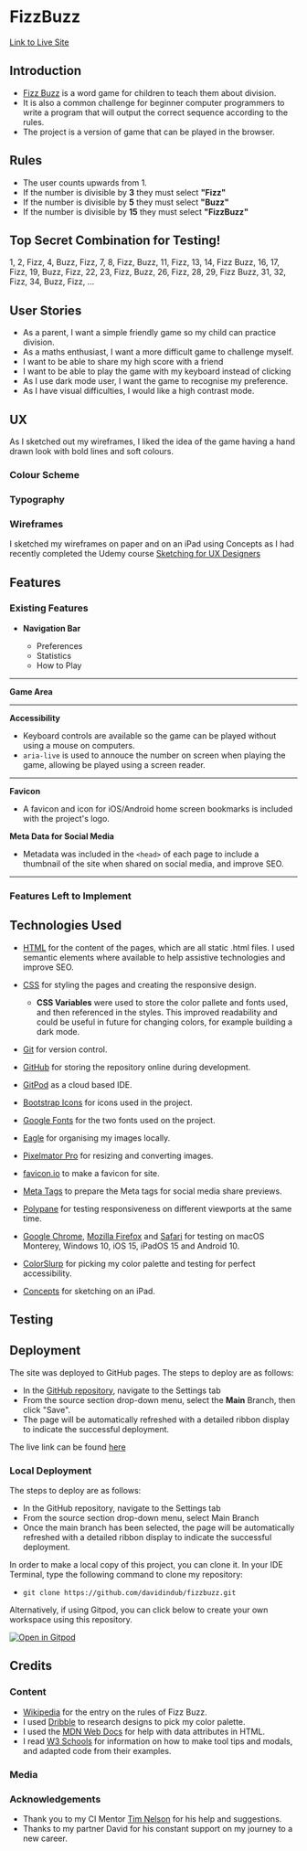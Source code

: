 
# FizzBuzz

[Link to Live Site](https://www.davidindub.com/fizzbuzz)


## Introduction

- [Fizz Buzz](https://en.wikipedia.org/wiki/Fizz_buzz) is a word game for children to teach them about division.
- It is also a common challenge for beginner computer programmers to write a program that will output the correct sequence according to the rules.
- The project is a version of game that can be played in the browser.

## Rules

- The user counts upwards from 1.
- If the number is divisible by **3** they must select **"Fizz"**
- If the number is divisible by **5** they must select **"Buzz"**
- If the number is divisible by **15** they must select **"FizzBuzz"**

## Top Secret Combination for Testing!

1, 2, Fizz, 4, Buzz, Fizz, 7, 8, Fizz, Buzz, 11, Fizz, 13, 14, Fizz Buzz, 16, 17, Fizz, 19, Buzz, Fizz, 22, 23, Fizz, Buzz, 26, Fizz, 28, 29, Fizz Buzz, 31, 32, Fizz, 34, Buzz, Fizz, ...


## User Stories

- As a parent, I want a simple friendly game so my child can practice division.
- As a maths enthusiast, I want a more difficult game to challenge myself.
- I want to be able to share my high score with a friend
- I want to be able to play the game with my keyboard instead of clicking
- As I use dark mode user, I want the game to recognise my preference.
- As I have visual difficulties, I would like a high contrast mode.

## UX  

 As I sketched out my wireframes, I liked the idea of the game having a hand drawn look with bold lines and soft colours.

### Colour Scheme

 

### Typography



### Wireframes

  I sketched my wireframes on paper and on an iPad using Concepts as I had recently completed the Udemy course [Sketching for UX Designers](https://www.udemy.com/share/101Zi03@dvXU0Ao_hYLw14VYm-w9uAFuMOpq-Xw2zw-m4U8GxK5v_ac9Qo-mX_OvZVINv60EgQ==/)

## Features 

### Existing Features

- __Navigation Bar__

  - Preferences 
  - Statistics
  - How to Play

***

__Game Area__


***

__Accessibility__

  - Keyboard controls are available so the game can be played without using a mouse on computers.
  - `aria-live` is used to annouce the number on screen when playing the game, allowing be played using a screen reader.


***

__Favicon__


  - A favicon and icon for iOS/Android home screen bookmarks is included with the project's logo.

__Meta Data for Social Media__

  - Metadata was included in the `<head>` of each page to include a thumbnail of the site when shared on social media, and improve SEO.

***

### Features Left to Implement

## Technologies Used

- [HTML](https://en.wikipedia.org/wiki/HTML) for the content of the pages, which are all static .html files. I used semantic elements where available to help assistive technologies and improve SEO.
- [CSS](https://en.wikipedia.org/wiki/CSS) for styling the pages and creating the responsive design.

  - __CSS Variables__ were used to store the color pallete and fonts used, and then referenced in the styles. This improved readability and could be useful in future for changing colors, for example building a dark mode.

- [Git](https://git-scm.com/) for version control.
- [GitHub](https://github.com/) for storing the repository online during development.
- [GitPod](https://gitpod.io/) as a cloud based IDE.
- [Bootstrap Icons](https://icons.getbootstrap.com/) for icons used in the project.
- [Google Fonts](https://fonts.google.com/) for the two fonts used on the project.
- [Eagle](https://en.eagle.cool/) for organising my images locally.
- [Pixelmator Pro](https://www.pixelmator.com/pro/) for resizing and converting images.
- [favicon.io](https://favicon.io/favicon-generator/) to make a favicon for site.
- [Meta Tags](https://metatags.io/) to prepare the Meta tags for social media share previews.
- [Polypane](https://polypane.app/) for testing responsiveness on different viewports at the same time.
- [Google Chrome](https://www.google.com/intl/en_ie/chrome/), [Mozilla Firefox](https://www.mozilla.org/en-US/firefox/new/) and [Safari](https://www.apple.com/safari/) for testing on macOS Monterey, Windows 10, iOS 15, iPadOS 15 and Android 10.
- [ColorSlurp](https://colorslurp.com/) for picking my color palette and testing for perfect accessibility.
- [Concepts](https://concepts.app/en/) for sketching on an iPad.


## Testing 

## Deployment

The site was deployed to GitHub pages. The steps to deploy are as follows: 
  - In the [GitHub repository](https://github.com/davidindub/fizzbuzz), navigate to the Settings tab 
  - From the source section drop-down menu, select the **Main** Branch, then click "Save".
  - The page will be automatically refreshed with a detailed ribbon display to indicate the successful deployment.

The live link can be found [here](https://www.davidindub.com/fizzbuzz)

### Local Deployment
The steps to deploy are as follows: 
  - In the GitHub repository, navigate to the Settings tab 
  - From the source section drop-down menu, select Main Branch
  - Once the main branch has been selected, the page will be automatically refreshed with a detailed ribbon display to indicate the successful deployment. 

In order to make a local copy of this project, you can clone it. In your IDE Terminal, type the following command to clone my repository:

- `git clone https://github.com/davidindub/fizzbuzz.git`

Alternatively, if using Gitpod, you can click below to create your own workspace using this repository.

[![Open in Gitpod](https://gitpod.io/button/open-in-gitpod.svg)](https://gitpod.io/#https://github.com/davidindub/fizzbuzz)


## Credits 

### Content 

- [Wikipedia](https://en.wikipedia.org/wiki/Fizz_buzz) for the entry on the rules of Fizz Buzz.
- I used [Dribble](https://dribbble.com/) to research designs to pick my color palette.
- I used the [MDN Web Docs](https://developer.mozilla.org/en-US/) for help with data attributes in HTML.
- I read [W3 Schools](https://www.w3schools.com/howto/howto_css_modals.asp/) for information on how to make tool tips and modals, and adapted code from their examples.

### Media


### Acknowledgements

- Thank you to my CI Mentor [Tim Nelson](https://github.com/TravelTimN) for his help and suggestions.
- Thanks to my partner David for his constant support on my journey to a new career.